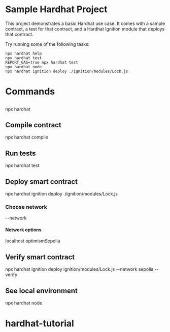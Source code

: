 # Sample Hardhat Project

This project demonstrates a basic Hardhat use case. It comes with a sample contract, a test for that contract, and a Hardhat Ignition module that deploys that contract.

Try running some of the following tasks:

```shell
npx hardhat help
npx hardhat test
REPORT_GAS=true npx hardhat test
npx hardhat node
npx hardhat ignition deploy ./ignition/modules/Lock.js
```

# Commands

## 

npx hardhat

## Compile contract

npx hardhat compile

## Run tests

npx hardhat test

## Deploy smart contract

npx hardhat ignition deploy ./ignition/modules/Lock.js

### Choose network 

--network

#### Network options

localhost
optimismSepolia

## Verify smart contract

npx hardhat ignition deploy ignition/modules/Lock.js --network sepolia --verify

## See local environment
npx hardhat node
# hardhat-tutorial